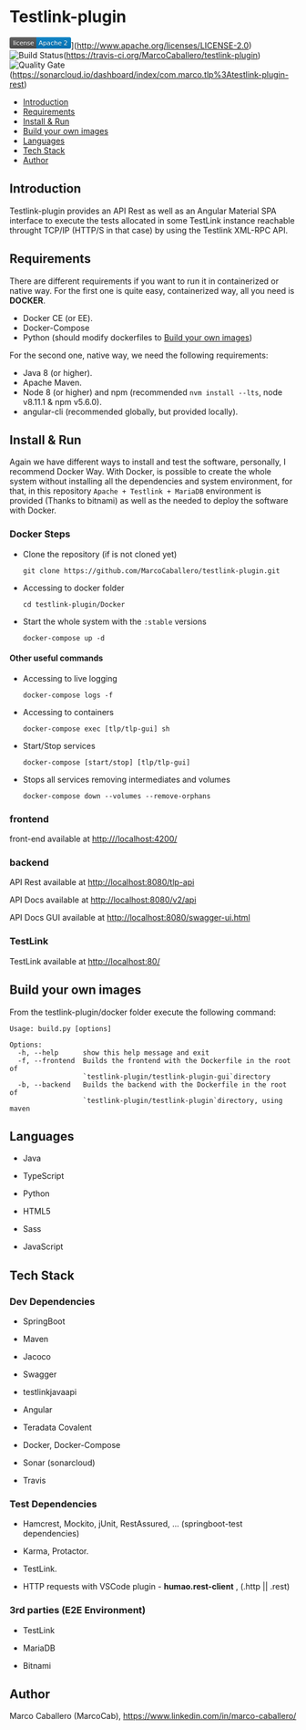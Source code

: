 ﻿# Testlink-plugin

![License](data:image/svg+xml;base64,PHN2ZyB4bWxucz0iaHR0cDovL3d3dy53My5vcmcvMjAwMC9zdmciIHhtbG5zOnhsaW5rPSJodHRw%0D%0AOi8vd3d3LnczLm9yZy8xOTk5L3hsaW5rIiB3aWR0aD0iMTA4IiBoZWlnaHQ9IjIwIj48bGluZWFy%0D%0AR3JhZGllbnQgaWQ9ImIiIHgyPSIwIiB5Mj0iMTAwJSI+PHN0b3Agb2Zmc2V0PSIwIiBzdG9wLWNv%0D%0AbG9yPSIjYmJiIiBzdG9wLW9wYWNpdHk9Ii4xIi8+PHN0b3Agb2Zmc2V0PSIxIiBzdG9wLW9wYWNp%0D%0AdHk9Ii4xIi8+PC9saW5lYXJHcmFkaWVudD48Y2xpcFBhdGggaWQ9ImEiPjxyZWN0IHdpZHRoPSIx%0D%0AMDgiIGhlaWdodD0iMjAiIHJ4PSIzIiBmaWxsPSIjZmZmIi8+PC9jbGlwUGF0aD48ZyBjbGlwLXBh%0D%0AdGg9InVybCgjYSkiPjxwYXRoIGZpbGw9IiM1NTUiIGQ9Ik0wIDBoNDd2MjBIMHoiLz48cGF0aCBm%0D%0AaWxsPSIjMDA3ZWM2IiBkPSJNNDcgMGg2MXYyMEg0N3oiLz48cGF0aCBmaWxsPSJ1cmwoI2IpIiBk%0D%0APSJNMCAwaDEwOHYyMEgweiIvPjwvZz48ZyBmaWxsPSIjZmZmIiB0ZXh0LWFuY2hvcj0ibWlkZGxl%0D%0AIiBmb250LWZhbWlseT0iRGVqYVZ1IFNhbnMsVmVyZGFuYSxHZW5ldmEsc2Fucy1zZXJpZiIgZm9u%0D%0AdC1zaXplPSIxMTAiPjx0ZXh0IHg9IjI0NSIgeT0iMTUwIiBmaWxsPSIjMDEwMTAxIiBmaWxsLW9w%0D%0AYWNpdHk9Ii4zIiB0cmFuc2Zvcm09InNjYWxlKC4xKSIgdGV4dExlbmd0aD0iMzcwIj5saWNlbnNl%0D%0APC90ZXh0Pjx0ZXh0IHg9IjI0NSIgeT0iMTQwIiB0cmFuc2Zvcm09InNjYWxlKC4xKSIgdGV4dExl%0D%0Abmd0aD0iMzcwIj5saWNlbnNlPC90ZXh0Pjx0ZXh0IHg9Ijc2NSIgeT0iMTUwIiBmaWxsPSIjMDEw%0D%0AMTAxIiBmaWxsLW9wYWNpdHk9Ii4zIiB0cmFuc2Zvcm09InNjYWxlKC4xKSIgdGV4dExlbmd0aD0i%0D%0ANTEwIj5BcGFjaGUgMjwvdGV4dD48dGV4dCB4PSI3NjUiIHk9IjE0MCIgdHJhbnNmb3JtPSJzY2Fs%0D%0AZSguMSkiIHRleHRMZW5ndGg9IjUxMCI+QXBhY2hlIDI8L3RleHQ+PC9nPiA8L3N2Zz4=)](http://www.apache.org/licenses/LICENSE-2.0)
![Build Status](https://api.travis-ci.org/MarcoCaballero/testlink-plugin.svg?branch=master)(https://travis-ci.org/MarcoCaballero/testlink-plugin)
![Quality Gate](https://sonarcloud.io/api/badges/gate?key=com.marco.tlp%3Atestlink-plugin-rest)(https://sonarcloud.io/dashboard/index/com.marco.tlp%3Atestlink-plugin-rest)

* [Introduction](https://github.com/MarcoCaballero/testlink-plugin#introduction)
* [Requirements](https://github.com/MarcoCaballero/testlink-plugin#requirements)
* [Install & Run](https://github.com/MarcoCaballero/testlink-plugin#install--run)
* [Build your own images](https://github.com/MarcoCaballero/testlink-plugin#build-your-own-images)
* [Languages](https://github.com/MarcoCaballero/testlink-plugin#languages)
* [Tech Stack](https://github.com/MarcoCaballero/testlink-plugin#tech-stack)
* [Author](https://github.com/MarcoCaballero/testlink-plugin#author)

## Introduction

Testlink-plugin provides an API Rest as well as an Angular Material SPA interface to execute the tests allocated in some TestLink instance reachable throught TCP/IP (HTTP/S in that case) by using the Testlink XML-RPC API.

## Requirements

There are different requirements if you want to run it in containerized or native way.
For the first one is quite easy, containerized way, all you need is **DOCKER**.

* Docker CE (or EE).
* Docker-Compose
* Python (should modify dockerfiles to [Build your own images](https://github.com/MarcoCaballero/testlink-plugin#build-your-own-images))

For the second one, native way, we need the following requirements:

* Java 8 (or higher).
* Apache Maven.
* Node 8 (or higher) and npm (recommended `nvm install --lts`, node v8.11.1 & npm v5.6.0).
* angular-cli (recommended globally, but provided locally).

## Install & Run

Again we have different ways to install and test the software, personally, I recommend Docker Way.
With Docker, is possible to create the whole system without installing all the dependencies and system environment, for that, in this repository `Apache + Testlink + MariaDB` environment is provided (Thanks to bitnami) as well as the needed to deploy the software with Docker.

### Docker Steps

* Clone the repository (if is not cloned yet)

    `git clone https://github.com/MarcoCaballero/testlink-plugin.git`

* Accessing to docker folder

    `cd testlink-plugin/Docker`

* Start the whole system with the `:stable` versions

    `docker-compose up -d`

#### Other useful commands

* Accessing to live logging

    `docker-compose logs -f`

* Accessing to containers

    `docker-compose exec [tlp/tlp-gui] sh`

* Start/Stop services

    `docker-compose [start/stop] [tlp/tlp-gui]`

* Stops all services removing intermediates and volumes

    `docker-compose down --volumes --remove-orphans`

### frontend

front-end available at <http:///localhost:4200/>

### backend

API Rest available at <http://localhost:8080/tlp-api>

API Docs available at <http://localhost:8080/v2/api>

API Docs GUI available at <http://localhost:8080/swagger-ui.html>

### TestLink

TestLink available at <http://localhost:80/>

## Build your own images

From the testlink-plugin/docker folder  execute the following command:

```text
Usage: build.py [options]

Options:
  -h, --help      show this help message and exit
  -f, --frontend  Builds the frontend with the Dockerfile in the root of
                  `testlink-plugin/testlink-plugin-gui`directory
  -b, --backend   Builds the backend with the Dockerfile in the root of
                  `testlink-plugin/testlink-plugin`directory, using maven
```

## Languages

* Java

* TypeScript

* Python

* HTML5

* Sass

* JavaScript

## Tech Stack

### Dev Dependencies

* SpringBoot

* Maven

* Jacoco

* Swagger

* testlinkjavaapi

* Angular

* Teradata Covalent

* Docker, Docker-Compose

* Sonar (sonarcloud)

* Travis

### Test Dependencies

* Hamcrest, Mockito, jUnit, RestAssured, ... (springboot-test dependencies)

* Karma, Protactor.

* TestLink.

* HTTP requests with VSCode plugin - **humao.rest-client** , (.http || .rest)

### 3rd parties (E2E Environment)

* TestLink

* MariaDB

* Bitnami

## Author

Marco Caballero (MarcoCab), <https://www.linkedin.com/in/marco-caballero/>